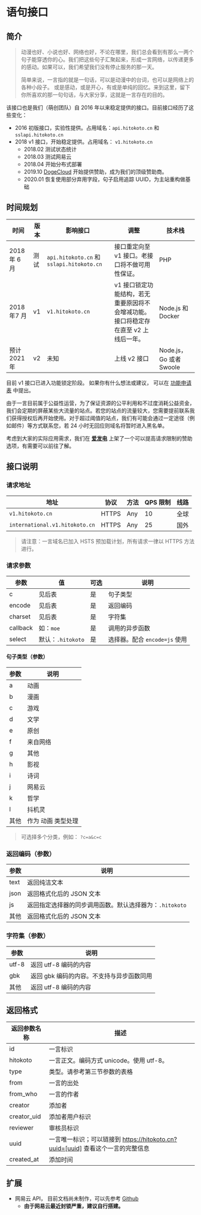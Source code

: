 # 语句接口

## 简介

> 动漫也好、小说也好、网络也好，不论在哪里，我们总会看到有那么一两个句子能穿透你的心。我们把这些句子汇聚起来，形成一言网络，以传递更多的感动。如果可以，我们希望我们没有停止服务的那一天。
>
> 简单来说，一言指的就是一句话，可以是动漫中的台词，也可以是网络上的各种小段子。 或是感动，或是开心，有或是单纯的回忆。来到这里，留下你所喜欢的那一句句话，与大家分享，这就是一言存在的目的。

该接口也是我们（萌创团队）自 2016 年以来稳定提供的接口。目前接口经历了这些变化：

* 2016 初版接口，实验性提供。占用域名：`api.hitokoto.cn` 和 `sslapi.hitokoto.cn`
* 2018 v1 接口，开始稳定提供。占用域名： `v1.hitokoto.cn`
  * 2018.02 测试状态统计
  * 2018.03 测试网易云
  * 2018.04 开始分布式部署
  * 2019.10 [DogeCloud](https://www.dogecloud.com/?from=hitokoto.cn) 开始提供赞助，成为我们的顶级赞助商。
  * 2020.01 恢复使用部分弃用字段，句子启用追踪 UUID，为主站重构做基础

## 时间规划

| 时间         | 版本 | 影响接口                                     | 调整                                            | 技术栈                  |
|------------|----|------------------------------------------|-----------------------------------------------|----------------------|
| 2018 年 6 月 | 测试 | `api.hitokoto.cn` 和 `sslapi.hitokoto.cn` | 接口重定向至 v1 接口。老接口将不做可用性保证。                     | PHP                  |
| 2018 年7 月  | v1 | `v1.hitokoto.cn`                          | v1 接口锁定功能结构，若无重要原因将不会增减功能。接口将稳定存在直至 v2 上线后一年。 | Node.js 和 Docker     |
| 预计 2021 年  | v2 | 未知                                       | 上线 v2 接口                                      | Node.js，Go 或者 Swoole |

目前 v1 接口已进入功能锁定阶段。 如果你有什么想法或建议， 可以在 [功能申请表](https://github.com/freejishu/hitokoto_tell/issues/2) 中提出。

由于一言目前属于公益性运营，为了保证资源的公平利用和不过度消耗公益资金，我们会定期的屏蔽某些大流量的站点。若您的站点的流量较大，您需要提前联系我们获得授权后再开始使用。对于超过阈值的站点，我们有可能会通过一定途径（例如邮件）等方式联系您，若 24 小时无回应则域名将暂时进入黑名单。

考虑到大家的实际应用需求，我们在 **[爱发电](https://afdian.net/@hitokoto)** 上架了一个可以提高请求限制的赞助选项，有需要可以前往了解。

## 接口说明

### 请求地址

| 地址                            | 协议    | 方法  | QPS 限制 | 线路 |
|-------------------------------|-------|-----|--------|----|
| `v1.hitokoto.cn`              | HTTPS | Any | 10     | 全球 |
| `international.v1.hitokoto.cn` | HTTPS | Any | 25     | 国外 |

> 请注意：一言域名已加入 HSTS 预加载计划，所有请求一律以 HTTPS 方法进行。

### 请求参数

| 参数       | 值   | 可选 | 说明                 |
|----------|-----|----|--------------------|
| c        | 见后表 | 是  | 句子类型               |
| encode   | 见后表 | 是  | 返回编码               |
| charset  | 见后表 | 是  | 字符集             |
| callback | 如：`moe` | 是  | 调用的异步函数            |
| select   | 默认：`.hitokoto` | 是  | 选择器。配合 `encode=js` 使用 |

#### 句子类型（参数）

| 参数 | 说明   |
|----|------|
| a  | 动画   |
| b  | 漫画   |
| c  | 游戏   |
| d  | 文学   |
| e  | 原创   |
| f  | 来自网络 |
| g  | 其他   |
| h  | 影视   |
| i  | 诗词   |
| j  | 网易云  |
| k  | 哲学   |
| l  | 抖机灵  |
| 其他  | 作为 动画 类型处理  |

> 可选择多个分类，例如： `?c=a&c=c`

### 返回编码（参数）

| 参数   | 说明                                |
|------|-----------------------------------|
| text | 返回纯洁文本                            |
| json | 返回格式化后的 JSON 文本                   |
| js   | 返回指定选择器的同步调用函数。默认选择器为：`.hitokoto` |
| 其他   | 返回格式化后的 JSON 文本                   |

### 字符集（参数）

| 参数   | 说明                                |
|------|-----------------------------------|
| utf-8 | 返回 utf-8 编码的内容                            |
| gbk | 返回 gbk 编码的内容。不支持与异步函数同用                  |
| 其他   | 返回 utf-8 编码的内容                   |

## 返回格式

| 返回参数名称      | 描述                                                       |
|-------------|----------------------------------------------------------|
| id          | 一言标识                                                     |
| hitokoto    | 一言正文。编码方式 unicode。使用 utf-8。                              |
| type        | 类型。请参考第三节参数的表格                                           |
| from        | 一言的出处                                                    |
| from_who    | 一言的作者                                                    |
| creator     | 添加者                                                      |
| creator_uid | 添加者用户标识                                                  |
| reviewer    | 审核员标识                                                    |
| uuid        | 一言唯一标识；可以链接到 <https://hitokoto.cn?uuid=[uuid]> 查看这个一言的完整信息 |
| created_at  | 添加时间                                                     |

## 扩展

* 网易云 API， 目前文档尚未制作，可以先参考 [Github](https://github.com/a632079/teng-koa/blob/master/netease.md)
  * **由于网易云最近封锁严重，建议自行搭建。**
